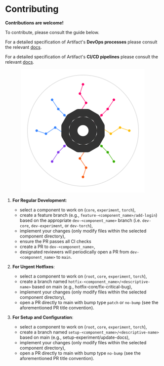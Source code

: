 # Contributing

**Contributions are welcome!**

To contribute, please consult the guide below.

For a detailed specification of Artifact's **DevOps processes** please consult the relevant [docs](../.github/docs/devops.md).

For a detailed specification of Artifact's **CI/CD pipelines** please consult the relevant [docs](../.github/docs/cicd.md).

<p align="center">
  <img src="../../assets/artifact_ml_logo.svg" width="400" alt="Artifact-ML Logo">
</p>


1. **For Regular Development**:
   - select a component to work on (`core`, `experiment`, `torch`),
   - create a feature branch (e.g., `feature-<component_name>/add-login`) based on the appropriate `dev-<component_name>` branch (i.e. `dev-core`, `dev-experiment`, or `dev-torch`),
   - implement your changes (only modify files within the selected component directory),
   - ensure the PR passes all CI checks
   - create a PR to `dev-<component_name>`,
   - designated reviewers will periodically open a PR from `dev-<component_name>` to `main`.

2. **For Urgent Hotfixes**:
   - select a component to work on (`root`, `core`, `experiment`, `torch`),
   - create a branch named `hotfix-<component_name>/<descriptive-name>` based on main (e.g., hotfix-core/fix-critical-bug),
   - implement your changes (only modify files within the selected component directory),
   - open a PR directly to main with bump type `patch` or `no-bump` (see the aforementioned PR title convention).

3. **For Setup and Configuration**:
   - select a component to work on (`root`, `core`, `experiment`, `torch`),
   - create a branch named `setup-<component_name>/<descriptive-name>` based on main (e.g., setup-experiment/update-docs),
   - implement your changes (only modify files within the selected component directory),
   - open a PR directly to main with bump type `no-bump` (see the aforementioned PR title convention).